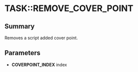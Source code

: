 # TASK::REMOVE_COVER_POINT

## Summary
Removes a script added cover point.

## Parameters
* **COVERPOINT_INDEX** index